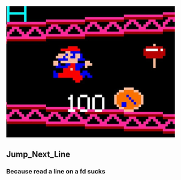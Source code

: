 
  <img src="./imgs/jump.webp" width="450"/>

##  Jump_Next_Line 
###	Because read a line on a  fd sucks

